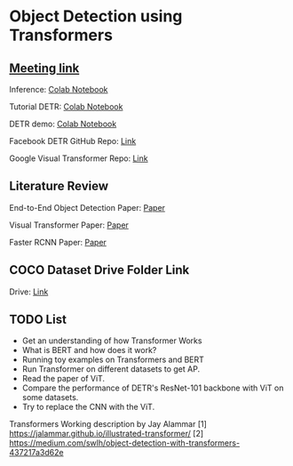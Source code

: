 # Object Detection using Transformers

## [Meeting link](https://cmu.zoom.us/j/91389034887?pwd=Wmk5QmxQQjRrVWs1emxCYkZseFdJQT09)

Inference: [Colab Notebook](https://colab.research.google.com/github/facebookresearch/detr/blob/colab/notebooks/detr_demo.ipynb#scrollTo=GJhCp8y0-b-H)

Tutorial DETR: [Colab Notebook](https://colab.research.google.com/github/facebookresearch/detr/blob/colab/notebooks/detr_attention.ipynb#scrollTo=_GQzINI-FBWp)

DETR demo: [Colab Notebook](https://colab.research.google.com/github/facebookresearch/detr/blob/colab/notebooks/detr_demo.ipynb)

Facebook DETR GitHub Repo: [Link](https://github.com/facebookresearch/detr)

Google Visual Transformer Repo: [Link](https://github.com/google-research/vision_transformer)

## Literature Review

End-to-End Object Detection Paper: [Paper](https://arxiv.org/pdf/2005.12872.pdf)

Visual Transformer Paper: [Paper](https://arxiv.org/pdf/2010.11929.pdf)

Faster RCNN Paper: [Paper](https://arxiv.org/pdf/1506.01497.pdf)

## COCO Dataset Drive Folder Link
Drive: [Link](https://drive.google.com/drive/folders/1IUtJXzzX561Wm-ban7mFlNX2PE3HQqsB?usp=sharing)



## TODO List
* Get an understanding of how Transformer Works
* What is BERT and how does it work?
* Running toy examples on Transformers and BERT
* Run Transformer on different datasets to get AP.
* Read the paper of ViT.
* Compare the performance of DETR's ResNet-101 backbone with ViT on some datasets.
* Try to replace the CNN with the ViT.


Transformers Working description by Jay Alammar
[1] https://jalammar.github.io/illustrated-transformer/
[2] https://medium.com/swlh/object-detection-with-transformers-437217a3d62e
